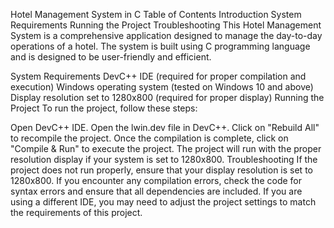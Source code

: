 Hotel Management System in C
Table of Contents
Introduction
System Requirements
Running the Project
Troubleshooting
This Hotel Management System is a comprehensive application designed to manage the day-to-day operations of a hotel. The system is built using C programming language and is designed to be user-friendly and efficient.

System Requirements
DevC++ IDE (required for proper compilation and execution)
Windows operating system (tested on Windows 10 and above)
Display resolution set to 1280x800 (required for proper display)
Running the Project
To run the project, follow these steps:

Open DevC++ IDE.
Open the lwin.dev file in DevC++.
Click on "Rebuild All" to recompile the project.
Once the compilation is complete, click on "Compile & Run" to execute the project.
The project will run with the proper resolution display if your system is set to 1280x800.
Troubleshooting
If the project does not run properly, ensure that your display resolution is set to 1280x800.
If you encounter any compilation errors, check the code for syntax errors and ensure that all dependencies are included.
If you are using a different IDE, you may need to adjust the project settings to match the requirements of this project.
